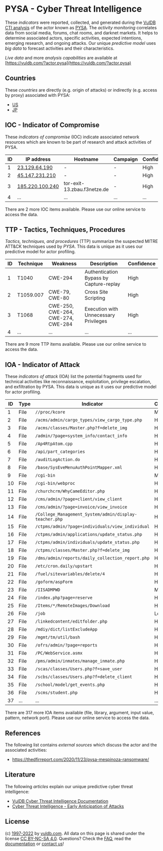 # PYSA - Cyber Threat Intelligence

These _indicators_ were reported, collected, and generated during the [VulDB CTI analysis](https://vuldb.com/?kb.cti) of the actor known as [PYSA](https://vuldb.com/?actor.pysa). The _activity monitoring_ correlates data from social media, forums, chat rooms, and darknet markets. It helps to determine associated actors, specific activities, expected intentions, emerging research, and ongoing attacks. Our unique _predictive model_ uses _big data_ to forecast activities and their characteristics.

_Live data_ and more _analysis capabilities_ are available at [https://vuldb.com/?actor.pysa](https://vuldb.com/?actor.pysa)

## Countries

These _countries_ are directly (e.g. origin of attacks) or indirectly (e.g. access by proxy) associated with PYSA:

* [US](https://vuldb.com/?country.us)
* [JP](https://vuldb.com/?country.jp)

## IOC - Indicator of Compromise

These _indicators of compromise_ (IOC) indicate associated network resources which are known to be part of research and attack activities of PYSA.

ID | IP address | Hostname | Campaign | Confidence
-- | ---------- | -------- | -------- | ----------
1 | [23.129.64.190](https://vuldb.com/?ip.23.129.64.190) | - | - | High
2 | [45.147.231.210](https://vuldb.com/?ip.45.147.231.210) | - | - | High
3 | [185.220.100.240](https://vuldb.com/?ip.185.220.100.240) | tor-exit-13.zbau.f3netze.de | - | High
4 | ... | ... | ... | ...

There are 2 more IOC items available. Please use our online service to access the data.

## TTP - Tactics, Techniques, Procedures

_Tactics, techniques, and procedures_ (TTP) summarize the suspected MITRE ATT&CK techniques used by _PYSA_. This data is unique as it uses our predictive model for actor profiling.

ID | Technique | Weakness | Description | Confidence
-- | --------- | -------- | ----------- | ----------
1 | T1040 | CWE-294 | Authentication Bypass by Capture-replay | High
2 | T1059.007 | CWE-79, CWE-80 | Cross Site Scripting | High
3 | T1068 | CWE-250, CWE-264, CWE-274, CWE-284 | Execution with Unnecessary Privileges | High
4 | ... | ... | ... | ...

There are 9 more TTP items available. Please use our online service to access the data.

## IOA - Indicator of Attack

These _indicators of attack_ (IOA) list the potential fragments used for technical activities like reconnaissance, exploitation, privilege escalation, and exfiltration by PYSA. This data is unique as it uses our predictive model for actor profiling.

ID | Type | Indicator | Confidence
-- | ---- | --------- | ----------
1 | File | `//proc/kcore` | Medium
2 | File | `/acms/admin/cargo_types/view_cargo_type.php` | High
3 | File | `/acms/classes/Master.php?f=delete_img` | High
4 | File | `/admin/?page=system_info/contact_info` | High
5 | File | `/Ap4RtpAtom.cpp` | High
6 | File | `/api/part_categories` | High
7 | File | `/auditLogAction.do` | High
8 | File | `/base/SysEveMenuAuthPointMapper.xml` | High
9 | File | `/cgi-bin` | Medium
10 | File | `/cgi-bin/webproc` | High
11 | File | `/churchcrm/WhyCameEditor.php` | High
12 | File | `/cms/admin/?page=client/view_client` | High
13 | File | `/cms/admin/?page=invoice/view_invoice` | High
14 | File | `/College_Management_System/admin/display-teacher.php` | High
15 | File | `/ctpms/admin/?page=individuals/view_individual` | High
16 | File | `/ctpms/admin/applications/update_status.php` | High
17 | File | `/ctpms/admin/individuals/update_status.php` | High
18 | File | `/ctpms/classes/Master.php?f=delete_img` | High
19 | File | `/dms/admin/reports/daily_collection_report.php` | High
20 | File | `/etc/cron.daily/upstart` | High
21 | File | `/fuel/sitevariables/delete/4` | High
22 | File | `/goform/aspForm` | High
23 | File | `/IISADMPWD` | Medium
24 | File | `/index.php?page=reserve` | High
25 | File | `/Items/*/RemoteImages/Download` | High
26 | File | `/job` | Low
27 | File | `/linkedcontent/editfolder.php` | High
28 | File | `/mdiy/dict/listExcludeApp` | High
29 | File | `/mgmt/tm/util/bash` | High
30 | File | `/ofrs/admin/?page=reports` | High
31 | File | `/PC/WebService.asmx` | High
32 | File | `/pms/admin/inmates/manage_inmate.php` | High
33 | File | `/scas/classes/Users.php?f=save_user` | High
34 | File | `/scbs/classes/Users.php?f=delete_client` | High
35 | File | `/school/model/get_events.php` | High
36 | File | `/scms/student.php` | High
37 | ... | ... | ...

There are 317 more IOA items available (file, library, argument, input value, pattern, network port). Please use our online service to access the data.

## References

The following list contains _external sources_ which discuss the actor and the associated activities:

* https://thedfirreport.com/2020/11/23/pysa-mespinoza-ransomware/

## Literature

The following _articles_ explain our unique predictive cyber threat intelligence:

* [VulDB Cyber Threat Intelligence Documentation](https://vuldb.com/?kb.cti)
* [Cyber Threat Intelligence - Early Anticipation of Attacks](https://www.scip.ch/en/?labs.20201022)

## License

(c) [1997-2022](https://vuldb.com/?kb.changelog) by [vuldb.com](https://vuldb.com/?kb.about). All data on this page is shared under the license [CC BY-NC-SA 4.0](https://creativecommons.org/licenses/by-nc-sa/4.0/). Questions? Check the [FAQ](https://vuldb.com/?kb.faq), read the [documentation](https://vuldb.com/?kb) or [contact us](https://vuldb.com/?contact)!
